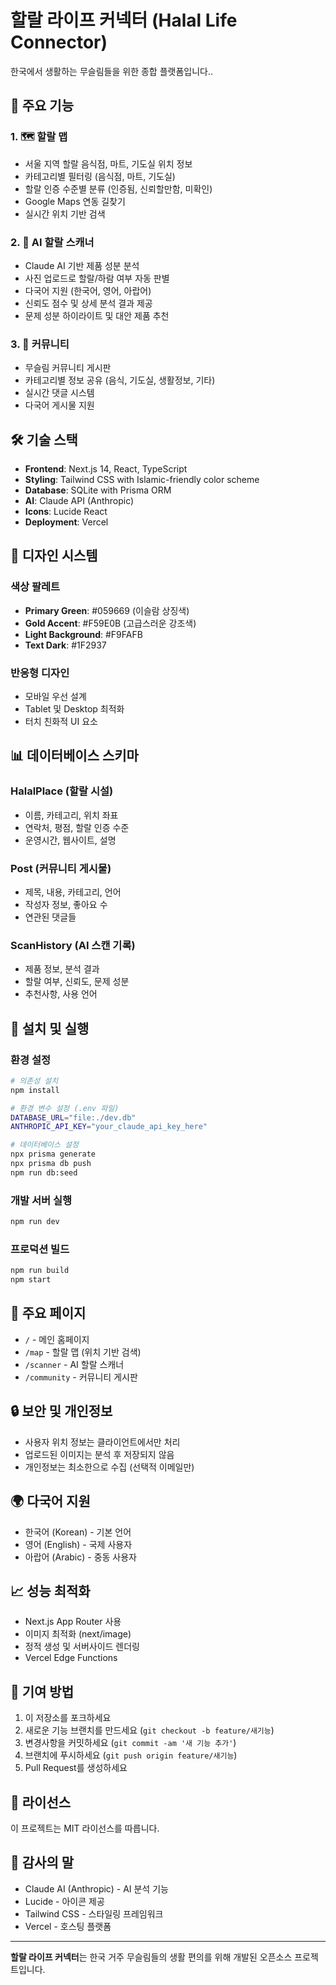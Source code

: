 # 할랄 라이프 커넥터 (Halal Life Connector)

한국에서 생활하는 무슬림들을 위한 종합 플랫폼입니다..

## 🌟 주요 기능

### 1. 🗺 할랄 맵
- 서울 지역 할랄 음식점, 마트, 기도실 위치 정보
- 카테고리별 필터링 (음식점, 마트, 기도실)
- 할랄 인증 수준별 분류 (인증됨, 신뢰할만함, 미확인)
- Google Maps 연동 길찾기
- 실시간 위치 기반 검색

### 2. 🤖 AI 할랄 스캐너
- Claude AI 기반 제품 성분 분석
- 사진 업로드로 할랄/하람 여부 자동 판별
- 다국어 지원 (한국어, 영어, 아랍어)
- 신뢰도 점수 및 상세 분석 결과 제공
- 문제 성분 하이라이트 및 대안 제품 추천

### 3. 👥 커뮤니티
- 무슬림 커뮤니티 게시판
- 카테고리별 정보 공유 (음식, 기도실, 생활정보, 기타)
- 실시간 댓글 시스템
- 다국어 게시물 지원

## 🛠 기술 스택

- **Frontend**: Next.js 14, React, TypeScript
- **Styling**: Tailwind CSS with Islamic-friendly color scheme
- **Database**: SQLite with Prisma ORM
- **AI**: Claude API (Anthropic)
- **Icons**: Lucide React
- **Deployment**: Vercel

## 🎨 디자인 시스템

### 색상 팔레트
- **Primary Green**: #059669 (이슬람 상징색)
- **Gold Accent**: #F59E0B (고급스러운 강조색)
- **Light Background**: #F9FAFB
- **Text Dark**: #1F2937

### 반응형 디자인
- 모바일 우선 설계
- Tablet 및 Desktop 최적화
- 터치 친화적 UI 요소

## 📊 데이터베이스 스키마

### HalalPlace (할랄 시설)
- 이름, 카테고리, 위치 좌표
- 연락처, 평점, 할랄 인증 수준
- 운영시간, 웹사이트, 설명

### Post (커뮤니티 게시물)
- 제목, 내용, 카테고리, 언어
- 작성자 정보, 좋아요 수
- 연관된 댓글들

### ScanHistory (AI 스캔 기록)
- 제품 정보, 분석 결과
- 할랄 여부, 신뢰도, 문제 성분
- 추천사항, 사용 언어

## 🚀 설치 및 실행

### 환경 설정
```bash
# 의존성 설치
npm install

# 환경 변수 설정 (.env 파일)
DATABASE_URL="file:./dev.db"
ANTHROPIC_API_KEY="your_claude_api_key_here"

# 데이터베이스 설정
npx prisma generate
npx prisma db push
npm run db:seed
```

### 개발 서버 실행
```bash
npm run dev
```

### 프로덕션 빌드
```bash
npm run build
npm start
```

## 📱 주요 페이지

- `/` - 메인 홈페이지
- `/map` - 할랄 맵 (위치 기반 검색)
- `/scanner` - AI 할랄 스캐너
- `/community` - 커뮤니티 게시판

## 🔒 보안 및 개인정보

- 사용자 위치 정보는 클라이언트에서만 처리
- 업로드된 이미지는 분석 후 저장되지 않음
- 개인정보는 최소한으로 수집 (선택적 이메일만)

## 🌍 다국어 지원

- 한국어 (Korean) - 기본 언어
- 영어 (English) - 국제 사용자
- 아랍어 (Arabic) - 중동 사용자

## 📈 성능 최적화

- Next.js App Router 사용
- 이미지 최적화 (next/image)
- 정적 생성 및 서버사이드 렌더링
- Vercel Edge Functions

## 🤝 기여 방법

1. 이 저장소를 포크하세요
2. 새로운 기능 브랜치를 만드세요 (`git checkout -b feature/새기능`)
3. 변경사항을 커밋하세요 (`git commit -am '새 기능 추가'`)
4. 브랜치에 푸시하세요 (`git push origin feature/새기능`)
5. Pull Request를 생성하세요

## 📄 라이선스

이 프로젝트는 MIT 라이선스를 따릅니다.

## 🙏 감사의 말

- Claude AI (Anthropic) - AI 분석 기능
- Lucide - 아이콘 제공
- Tailwind CSS - 스타일링 프레임워크
- Vercel - 호스팅 플랫폼

---

**할랄 라이프 커넥터**는 한국 거주 무슬림들의 생활 편의를 위해 개발된 오픈소스 프로젝트입니다.